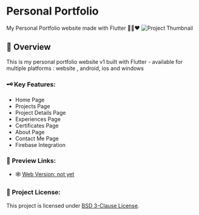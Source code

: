 # Personal Portfolio

My Personal Portfolio website made with Flutter 🍃🍒❤️
![Project Thumbnail]()

## 📑 Overview

This is my personal portfolio website v1 built with Flutter - available for multiple platforms : website , android, ios and windows

### 🗝️ Key Features:

- Home Page
- Projects Page
- Project Details Page
- Experiences Page
- Certificates Page
- About Page
- Contact Me Page
- Firebase Integration

### 🔗 Preview Links:

- 🕸️ [Web Version: not yet]()

### 🪪 Project License:

This project is licensed under [BSD 3-Clause License](LICENSE).
